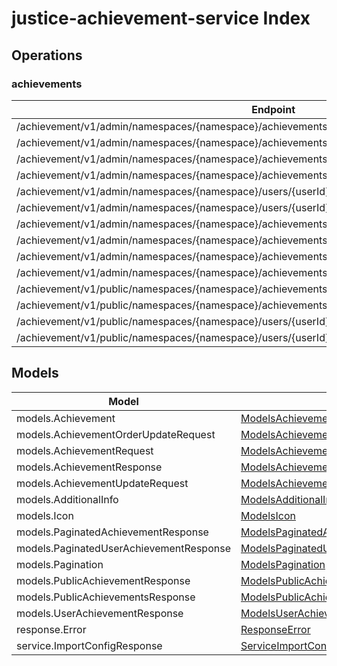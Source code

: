 [//]: # (<< template file: justice_py_sdk_codegen/__main__.py)

# justice-achievement-service Index


## Operations

### achievements
| Endpoint | Method | ID | Class | Wrapper |
|---|---|---|---|---|
| /achievement/v1/admin/namespaces/{namespace}/achievements | POST | AdminCreateNewAchievement | [AdminCreateNewAchievement](../accelbyte_py_sdk/api/achievement/operations/achievements/admin_create_new_achievement.py) | [admin_create_new_achievement](../accelbyte_py_sdk/api/achievement/wrappers/_achievements.py) |
| /achievement/v1/admin/namespaces/{namespace}/achievements/{achievementCode} | DELETE | AdminDeleteAchievement | [AdminDeleteAchievement](../accelbyte_py_sdk/api/achievement/operations/achievements/admin_delete_achievement.py) | [admin_delete_achievement](../accelbyte_py_sdk/api/achievement/wrappers/_achievements.py) |
| /achievement/v1/admin/namespaces/{namespace}/achievements/{achievementCode} | GET | AdminGetAchievement | [AdminGetAchievement](../accelbyte_py_sdk/api/achievement/operations/achievements/admin_get_achievement.py) | [admin_get_achievement](../accelbyte_py_sdk/api/achievement/wrappers/_achievements.py) |
| /achievement/v1/admin/namespaces/{namespace}/achievements | GET | AdminListAchievements | [AdminListAchievements](../accelbyte_py_sdk/api/achievement/operations/achievements/admin_list_achievements.py) | [admin_list_achievements](../accelbyte_py_sdk/api/achievement/wrappers/_achievements.py) |
| /achievement/v1/admin/namespaces/{namespace}/users/{userId}/achievements | GET | AdminListUserAchievements | [AdminListUserAchievements](../accelbyte_py_sdk/api/achievement/operations/achievements/admin_list_user_achievements.py) | [admin_list_user_achievements](../accelbyte_py_sdk/api/achievement/wrappers/_achievements.py) |
| /achievement/v1/admin/namespaces/{namespace}/users/{userId}/achievements/{achievementCode}/unlock | PUT | AdminUnlockAchievement | [AdminUnlockAchievement](../accelbyte_py_sdk/api/achievement/operations/achievements/admin_unlock_achievement.py) | [admin_unlock_achievement](../accelbyte_py_sdk/api/achievement/wrappers/_achievements.py) |
| /achievement/v1/admin/namespaces/{namespace}/achievements/{achievementCode} | PUT | AdminUpdateAchievement | [AdminUpdateAchievement](../accelbyte_py_sdk/api/achievement/operations/achievements/admin_update_achievement.py) | [admin_update_achievement](../accelbyte_py_sdk/api/achievement/wrappers/_achievements.py) |
| /achievement/v1/admin/namespaces/{namespace}/achievements/{achievementCode} | PATCH | AdminUpdateAchievementListOrder | [AdminUpdateAchievementListOrder](../accelbyte_py_sdk/api/achievement/operations/achievements/admin_update_achievement_list_order.py) | [admin_update_achievement_list_order](../accelbyte_py_sdk/api/achievement/wrappers/_achievements.py) |
| /achievement/v1/admin/namespaces/{namespace}/achievements/export | GET | ExportAchievements | [ExportAchievements](../accelbyte_py_sdk/api/achievement/operations/achievements/export_achievements.py) | [export_achievements](../accelbyte_py_sdk/api/achievement/wrappers/_achievements.py) |
| /achievement/v1/admin/namespaces/{namespace}/achievements/import | POST | ImportAchievements | [ImportAchievements](../accelbyte_py_sdk/api/achievement/operations/achievements/import_achievements.py) | [import_achievements](../accelbyte_py_sdk/api/achievement/wrappers/_achievements.py) |
| /achievement/v1/public/namespaces/{namespace}/achievements/{achievementCode} | GET | PublicGetAchievement | [PublicGetAchievement](../accelbyte_py_sdk/api/achievement/operations/achievements/public_get_achievement.py) | [public_get_achievement](../accelbyte_py_sdk/api/achievement/wrappers/_achievements.py) |
| /achievement/v1/public/namespaces/{namespace}/achievements | GET | PublicListAchievements | [PublicListAchievements](../accelbyte_py_sdk/api/achievement/operations/achievements/public_list_achievements.py) | [public_list_achievements](../accelbyte_py_sdk/api/achievement/wrappers/_achievements.py) |
| /achievement/v1/public/namespaces/{namespace}/users/{userId}/achievements | GET | PublicListUserAchievements | [PublicListUserAchievements](../accelbyte_py_sdk/api/achievement/operations/achievements/public_list_user_achievements.py) | [public_list_user_achievements](../accelbyte_py_sdk/api/achievement/wrappers/_achievements.py) |
| /achievement/v1/public/namespaces/{namespace}/users/{userId}/achievements/{achievementCode}/unlock | PUT | PublicUnlockAchievement | [PublicUnlockAchievement](../accelbyte_py_sdk/api/achievement/operations/achievements/public_unlock_achievement.py) | [public_unlock_achievement](../accelbyte_py_sdk/api/achievement/wrappers/_achievements.py) |


## Models
| Model | Class |
|---|---|
| models.Achievement | [ModelsAchievement](../accelbyte_py_sdk/api/achievement/models/models_achievement.py) |
| models.AchievementOrderUpdateRequest | [ModelsAchievementOrderUpdateRequest](../accelbyte_py_sdk/api/achievement/models/models_achievement_order_update_request.py) |
| models.AchievementRequest | [ModelsAchievementRequest](../accelbyte_py_sdk/api/achievement/models/models_achievement_request.py) |
| models.AchievementResponse | [ModelsAchievementResponse](../accelbyte_py_sdk/api/achievement/models/models_achievement_response.py) |
| models.AchievementUpdateRequest | [ModelsAchievementUpdateRequest](../accelbyte_py_sdk/api/achievement/models/models_achievement_update_request.py) |
| models.AdditionalInfo | [ModelsAdditionalInfo](../accelbyte_py_sdk/api/achievement/models/models_additional_info.py) |
| models.Icon | [ModelsIcon](../accelbyte_py_sdk/api/achievement/models/models_icon.py) |
| models.PaginatedAchievementResponse | [ModelsPaginatedAchievementResponse](../accelbyte_py_sdk/api/achievement/models/models_paginated_achievement_response.py) |
| models.PaginatedUserAchievementResponse | [ModelsPaginatedUserAchievementResponse](../accelbyte_py_sdk/api/achievement/models/models_paginated_user_achievement_response.py) |
| models.Pagination | [ModelsPagination](../accelbyte_py_sdk/api/achievement/models/models_pagination.py) |
| models.PublicAchievementResponse | [ModelsPublicAchievementResponse](../accelbyte_py_sdk/api/achievement/models/models_public_achievement_response.py) |
| models.PublicAchievementsResponse | [ModelsPublicAchievementsResponse](../accelbyte_py_sdk/api/achievement/models/models_public_achievements_response.py) |
| models.UserAchievementResponse | [ModelsUserAchievementResponse](../accelbyte_py_sdk/api/achievement/models/models_user_achievement_response.py) |
| response.Error | [ResponseError](../accelbyte_py_sdk/api/achievement/models/response_error.py) |
| service.ImportConfigResponse | [ServiceImportConfigResponse](../accelbyte_py_sdk/api/achievement/models/service_import_config_response.py) |
